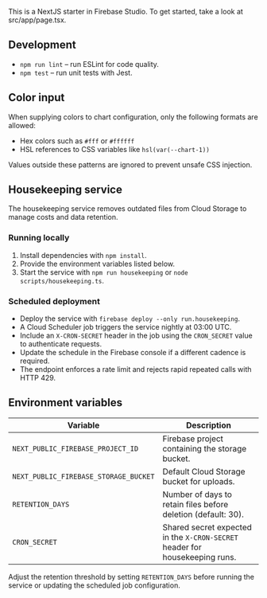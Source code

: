 This is a NextJS starter in Firebase Studio.
To get started, take a look at src/app/page.tsx.

## Development
- `npm run lint` – run ESLint for code quality.
- `npm test` – run unit tests with Jest.

## Color input
When supplying colors to chart configuration, only the following formats are allowed:

- Hex colors such as `#fff` or `#ffffff`
- HSL references to CSS variables like `hsl(var(--chart-1))`

Values outside these patterns are ignored to prevent unsafe CSS injection.

## Housekeeping service

The housekeeping service removes outdated files from Cloud Storage to manage costs and data retention.

### Running locally
1. Install dependencies with `npm install`.
2. Provide the environment variables listed below.
3. Start the service with `npm run housekeeping` or `node scripts/housekeeping.ts`.

### Scheduled deployment
- Deploy the service with `firebase deploy --only run.housekeeping`.
- A Cloud Scheduler job triggers the service nightly at 03:00 UTC.
- Include an `X-CRON-SECRET` header in the job using the `CRON_SECRET` value to authenticate requests.
- Update the schedule in the Firebase console if a different cadence is required.
- The endpoint enforces a rate limit and rejects rapid repeated calls with HTTP 429.

## Environment variables

| Variable | Description |
|----------|-------------|
| `NEXT_PUBLIC_FIREBASE_PROJECT_ID` | Firebase project containing the storage bucket. |
| `NEXT_PUBLIC_FIREBASE_STORAGE_BUCKET` | Default Cloud Storage bucket for uploads. |
| `RETENTION_DAYS` | Number of days to retain files before deletion (default: 30). |
| `CRON_SECRET` | Shared secret expected in the `X-CRON-SECRET` header for housekeeping runs. |

Adjust the retention threshold by setting `RETENTION_DAYS` before running the service or updating the scheduled job configuration.
